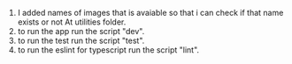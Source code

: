 1. I added names of images that is avaiable so that i can check if that name exists or not At utilities folder.
2. to run the app run the script "dev".
3. to run the test run the script "test".
4. to run the eslint for typescript run the script "lint".
